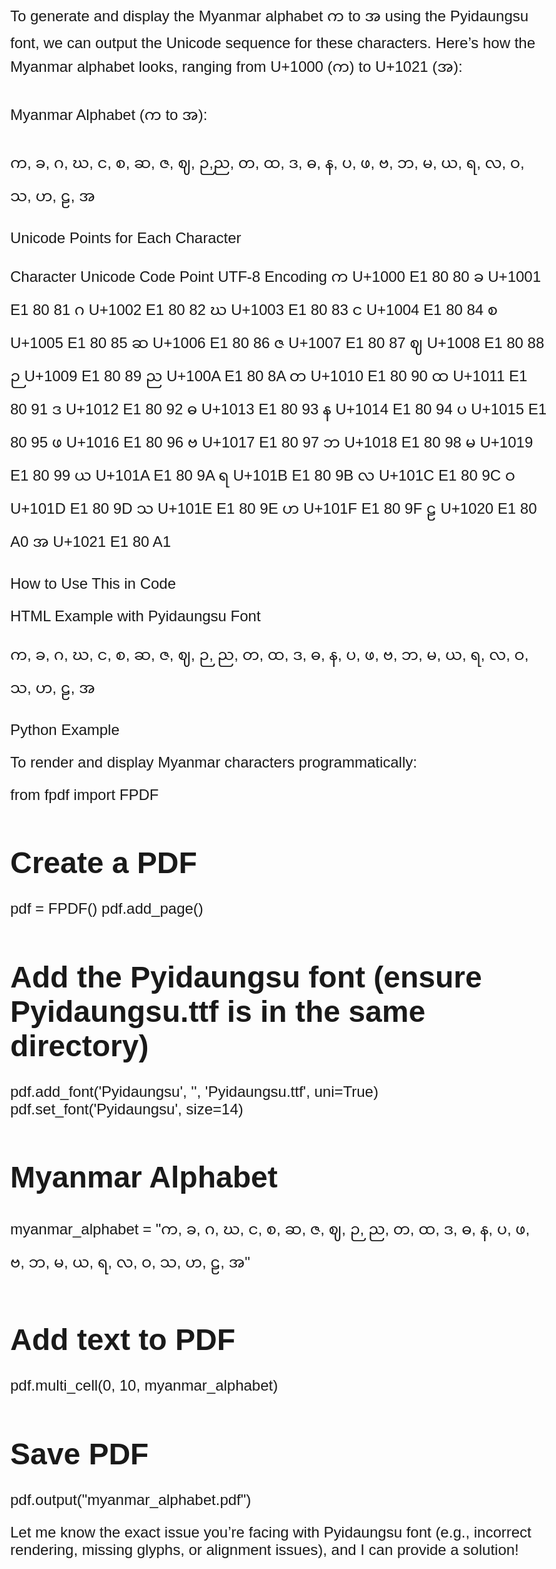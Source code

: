 To generate and display the Myanmar alphabet က to အ using the Pyidaungsu font, we can output the Unicode sequence for these characters. Here’s how the Myanmar alphabet looks, ranging from U+1000 (က) to U+1021 (အ):

Myanmar Alphabet (က to အ):

က, ခ, ဂ, ဃ, င, စ, ဆ, ဇ, ဈ, ဉ,ည, တ, ထ, ဒ, ဓ, န, ပ, ဖ, ဗ, ဘ, မ, ယ, ရ, လ, ဝ, သ, ဟ, ဠ, အ

Unicode Points for Each Character

Character	Unicode Code Point	UTF-8 Encoding
က	U+1000	E1 80 80
ခ	U+1001	E1 80 81
ဂ	U+1002	E1 80 82
ဃ	U+1003	E1 80 83
င	U+1004	E1 80 84
စ	U+1005	E1 80 85
ဆ	U+1006	E1 80 86
ဇ	U+1007	E1 80 87
ဈ	U+1008	E1 80 88
ဉ	U+1009	E1 80 89
ည	U+100A	E1 80 8A
တ	U+1010	E1 80 90
ထ	U+1011	E1 80 91
ဒ	U+1012	E1 80 92
ဓ	U+1013	E1 80 93
န	U+1014	E1 80 94
ပ	U+1015	E1 80 95
ဖ	U+1016	E1 80 96
ဗ	U+1017	E1 80 97
ဘ	U+1018	E1 80 98
မ	U+1019	E1 80 99
ယ	U+101A	E1 80 9A
ရ	U+101B	E1 80 9B
လ	U+101C	E1 80 9C
ဝ	U+101D	E1 80 9D
သ	U+101E	E1 80 9E
ဟ	U+101F	E1 80 9F
ဠ	U+1020	E1 80 A0
အ	U+1021	E1 80 A1

How to Use This in Code

HTML Example with Pyidaungsu Font

<!DOCTYPE html>
<html lang="my">
<head>
  <meta charset="UTF-8">
  <title>Myanmar Alphabet</title>
  <style>
    @font-face {
      font-family: 'Pyidaungsu';
      src: url('./Pyidaungsu.ttf') format('truetype');
    }
    body {
      font-family: 'Pyidaungsu', sans-serif;
      font-size: 24px;
    }
  </style>
</head>
<body>
  က, ခ, ဂ, ဃ, င, စ, ဆ, ဇ, ဈ, ဉ, ည, တ, ထ, ဒ, ဓ, န, ပ, ဖ, ဗ, ဘ, မ, ယ, ရ, လ, ဝ, သ, ဟ, ဠ, အ
</body>
</html>

Python Example

To render and display Myanmar characters programmatically:

from fpdf import FPDF

# Create a PDF
pdf = FPDF()
pdf.add_page()

# Add the Pyidaungsu font (ensure Pyidaungsu.ttf is in the same directory)
pdf.add_font('Pyidaungsu', '', 'Pyidaungsu.ttf', uni=True)
pdf.set_font('Pyidaungsu', size=14)

# Myanmar Alphabet
myanmar_alphabet = "က, ခ, ဂ, ဃ, င, စ, ဆ, ဇ, ဈ, ဉ, ည, တ, ထ, ဒ, ဓ, န, ပ, ဖ, ဗ, ဘ, မ, ယ, ရ, လ, ဝ, သ, ဟ, ဠ, အ"

# Add text to PDF
pdf.multi_cell(0, 10, myanmar_alphabet)

# Save PDF
pdf.output("myanmar_alphabet.pdf")

Let me know the exact issue you’re facing with Pyidaungsu font (e.g., incorrect rendering, missing glyphs, or alignment issues), and I can provide a solution!